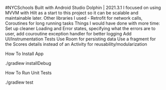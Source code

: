 #NYCSchools
Built with Android Studio Dolphin | 2021.3.1
I focused on using MVVM with Hilt as a start to this project so it can be scalable and maintainable later.
Other libraries I used - Retrofit for network calls, Coroutines for long running tasks
Things I would have done with more time:
Set up cleaner Loading and Error states, specifying what the errors are to user, add couroutine exception handler for better logging
Add UI/Instrumentation Tests
Use Room for persisting data
Use a fragment for the Scores details instead of an Activity for reusability/modularization

How To Install App

./gradlew installDebug



How To Run Unit Tests

./gradlew test
